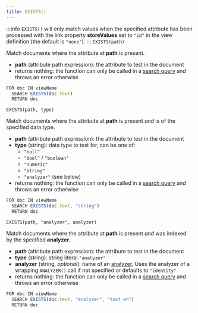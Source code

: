 ```yaml
---
title: EXISTS()
---
```


:::info
`EXISTS()` will only match values when the specified attribute has been processed with the link property **storeValues** set to `"id"` in the view definition (the default is `"none"`).
:::
`EXISTS(path)`

Match documents where the attribute at **path** is present.

- **path** (attribute path expression): the attribute to test in the document
- returns nothing: the function can only be called in a [search query](../queries/index.md) and throws an error otherwise

```js
FOR doc IN viewName
  SEARCH EXISTS(doc.text)
  RETURN doc
```

`EXISTS(path, type)`

Match documents where the attribute at **path** is present _and_ is of the specified data type.

- **path** (attribute path expression): the attribute to test in the document
- **type** (string): data type to test for, can be one of:
  - `"null"`
  - `"bool"` / `"boolean"`
  - `"numeric"`
  - `"string"`
  - `"analyzer"` (see below)
- returns nothing: the function can only be called in a [search query](../queries/index.md) and throws an error otherwise

```js
FOR doc IN viewName
  SEARCH EXISTS(doc.text, "string")
  RETURN doc
```

`EXISTS(path, "analyzer", analyzer)`

Match documents where the attribute at **path** is present _and_ was indexed by the specified **analyzer**.

- **path** (attribute path expression): the attribute to test in the document
- **type** (string): string literal `"analyzer"`
- **analyzer** (string, _optional_): name of an [analyzer](../analyzers/index.md). Uses the analyzer of a wrapping `ANALYZER()` call if not specified or defaults to `"identity"`
- returns nothing: the function can only be called in a [search query](../queries/index.md) and throws an error otherwise

```js
FOR doc IN viewName
  SEARCH EXISTS(doc.text, "analyzer", "text_en")
  RETURN doc
```
